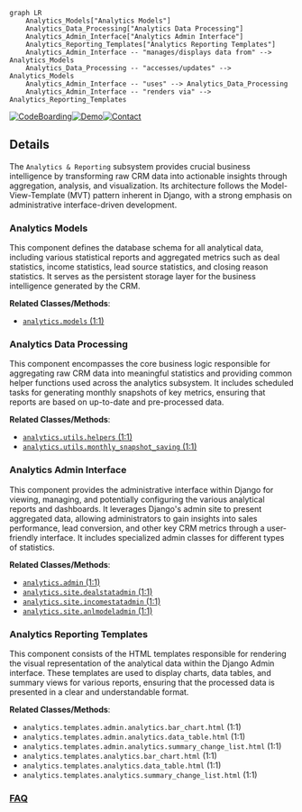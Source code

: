 ```mermaid
graph LR
    Analytics_Models["Analytics Models"]
    Analytics_Data_Processing["Analytics Data Processing"]
    Analytics_Admin_Interface["Analytics Admin Interface"]
    Analytics_Reporting_Templates["Analytics Reporting Templates"]
    Analytics_Admin_Interface -- "manages/displays data from" --> Analytics_Models
    Analytics_Data_Processing -- "accesses/updates" --> Analytics_Models
    Analytics_Admin_Interface -- "uses" --> Analytics_Data_Processing
    Analytics_Admin_Interface -- "renders via" --> Analytics_Reporting_Templates
```

[![CodeBoarding](https://img.shields.io/badge/Generated%20by-CodeBoarding-9cf?style=flat-square)](https://github.com/CodeBoarding/GeneratedOnBoardings)[![Demo](https://img.shields.io/badge/Try%20our-Demo-blue?style=flat-square)](https://www.codeboarding.org/demo)[![Contact](https://img.shields.io/badge/Contact%20us%20-%20contact@codeboarding.org-lightgrey?style=flat-square)](mailto:contact@codeboarding.org)

## Details

The `Analytics & Reporting` subsystem provides crucial business intelligence by transforming raw CRM data into actionable insights through aggregation, analysis, and visualization. Its architecture follows the Model-View-Template (MVT) pattern inherent in Django, with a strong emphasis on administrative interface-driven development.

### Analytics Models
This component defines the database schema for all analytical data, including various statistical reports and aggregated metrics such as deal statistics, income statistics, lead source statistics, and closing reason statistics. It serves as the persistent storage layer for the business intelligence generated by the CRM.


**Related Classes/Methods**:

- <a href="https://github.com/DjangoCRM/django-crm/analytics/models.py#L1-L1" target="_blank" rel="noopener noreferrer">`analytics.models` (1:1)</a>


### Analytics Data Processing
This component encompasses the core business logic responsible for aggregating raw CRM data into meaningful statistics and providing common helper functions used across the analytics subsystem. It includes scheduled tasks for generating monthly snapshots of key metrics, ensuring that reports are based on up-to-date and pre-processed data.


**Related Classes/Methods**:

- <a href="https://github.com/DjangoCRM/django-crm/analytics/utils/helpers.py#L1-L1" target="_blank" rel="noopener noreferrer">`analytics.utils.helpers` (1:1)</a>
- <a href="https://github.com/DjangoCRM/django-crm/analytics/utils/monthly_snapshot_saving.py#L1-L1" target="_blank" rel="noopener noreferrer">`analytics.utils.monthly_snapshot_saving` (1:1)</a>


### Analytics Admin Interface
This component provides the administrative interface within Django for viewing, managing, and potentially configuring the various analytical reports and dashboards. It leverages Django's admin site to present aggregated data, allowing administrators to gain insights into sales performance, lead conversion, and other key CRM metrics through a user-friendly interface. It includes specialized admin classes for different types of statistics.


**Related Classes/Methods**:

- <a href="https://github.com/DjangoCRM/django-crm/analytics/admin.py#L1-L1" target="_blank" rel="noopener noreferrer">`analytics.admin` (1:1)</a>
- <a href="https://github.com/DjangoCRM/django-crm/analytics/site/dealstatadmin.py#L1-L1" target="_blank" rel="noopener noreferrer">`analytics.site.dealstatadmin` (1:1)</a>
- <a href="https://github.com/DjangoCRM/django-crm/analytics/site/incomestatadmin.py#L1-L1" target="_blank" rel="noopener noreferrer">`analytics.site.incomestatadmin` (1:1)</a>
- <a href="https://github.com/DjangoCRM/django-crm/analytics/site/anlmodeladmin.py#L1-L1" target="_blank" rel="noopener noreferrer">`analytics.site.anlmodeladmin` (1:1)</a>


### Analytics Reporting Templates
This component consists of the HTML templates responsible for rendering the visual representation of the analytical data within the Django Admin interface. These templates are used to display charts, data tables, and summary views for various reports, ensuring that the processed data is presented in a clear and understandable format.


**Related Classes/Methods**:

- `analytics.templates.admin.analytics.bar_chart.html` (1:1)
- `analytics.templates.admin.analytics.data_table.html` (1:1)
- `analytics.templates.admin.analytics.summary_change_list.html` (1:1)
- `analytics.templates.analytics.bar_chart.html` (1:1)
- `analytics.templates.analytics.data_table.html` (1:1)
- `analytics.templates.analytics.summary_change_list.html` (1:1)




### [FAQ](https://github.com/CodeBoarding/GeneratedOnBoardings/tree/main?tab=readme-ov-file#faq)
